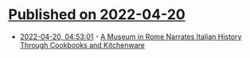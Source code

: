 # [Published on 2022-04-20](index.md)

* [2022-04-20, 04:53:01](https://news.ycombinator.com/item?id=31092939) - [A Museum in Rome Narrates Italian History Through Cookbooks and Kitchenware](https://www.smithsonianmag.com/smart-news/a-museum-in-rome-narrates-italian-history-through-cookbooks-and-kitchenware-180979867/)
